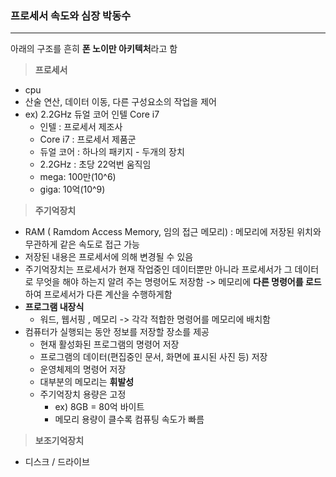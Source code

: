 ### 프로세서 속도와 심장 박동수
---
아래의 구조를 흔히 **폰 노이만 아키텍처**라고 함 
>**프로세서**

+ cpu
+ 산술 연산, 데이터 이동, 다른 구성요소의 작업을 제어 
+ ex) 2.2GHz 듀얼 코어 인텔 Core i7
  + 인텔 :  프로세서 제조사 
  + Core i7 : 프로세서 제품군 
  + 듀얼 코어 : 하나의 패키지 - 두개의 장치 
  + 2.2GHz : 초당 22억번 움직임 
  + mega: 100만(10^6)
  + giga: 10억(10^9)


>**주기억장치**
  + RAM ( Ramdom Access Memory, 임의 접근 메모리) : 메모리에 저장된 위치와 무관하게 같은 속도로 접근 가능 
  + 저장된 내용은 프로세서에 의해 변경될 수 있음 
  + 주기억장치는 프로세서가 현재 작업중인 데이터뿐만 아니라 프로세서가 그 데이터로 무엇을 해야 하는지 알려 주는 명령어도 저장함 
  -> 메모리에 **다른 명령어를 로드**하여 프로세서가 다른 계산을 수행하게함 
  + **프로그램 내장식** 
    + 워드, 웹서핑 , 메모리 -> 각각 적합한 명령어를 메모리에 배치함 
  + 컴퓨터가 실행되는 동안 정보를 저장할 장소를 제공
    + 현재 활성화된 프로그램의 명령어 저장
    + 프로그램의 데이터(편집중인 문서, 화면에 표시된 사진 등) 저장
    + 운영체제의 명령어 저장
    + 대부분의 메모리는 **휘발성**
    + 주기억장치 용량은 고정 
      + ex) 8GB = 80억 바이트 
      + 메모리 용량이 클수록 컴퓨팅 속도가 빠름 

>**보조기억장치**
+ 디스크 / 드라이브


